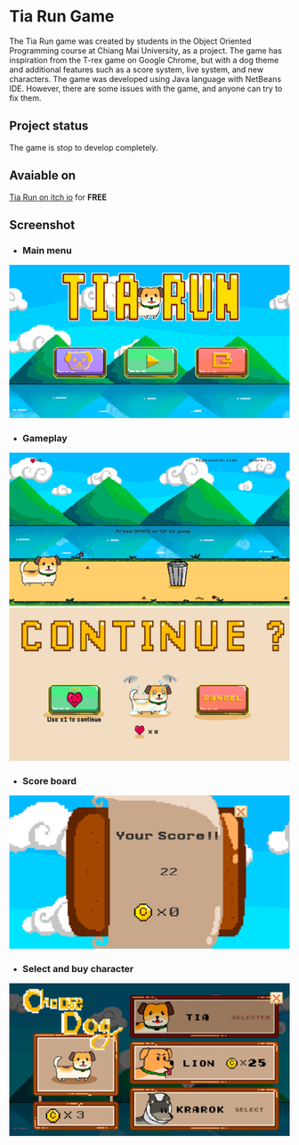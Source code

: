 # Tia Run Game
The Tia Run game was created by students in the Object Oriented Programming course at Chiang Mai University, as a project. The game has inspiration from the T-rex game on Google Chrome, but with a dog theme and additional features such as a score system, live system, and new characters. The game was developed using Java language with NetBeans IDE. However, there are some issues with the game, and anyone can try to fix them.

## Project status
The game is stop to develop completely.

## Avaiable on
[Tia Run on itch io](https://khwoat.itch.io/tia-run) for **FREE**

## Screenshot
- ### Main menu
![main menu](https://github.com/khwoat/tia_run_game/blob/main/screenshot/ss_main.jpg)

- ### Gameplay
![main menu](https://github.com/khwoat/tia_run_game/blob/main/screenshot/ss_gameplay1.jpg)
![main menu](https://github.com/khwoat/tia_run_game/blob/main/screenshot/ss_gameplay2.jpg)

- ### Score board
![main menu](https://github.com/khwoat/tia_run_game/blob/main/screenshot/ss_scoreboard.jpg)

- ### Select and buy character
![main menu](https://github.com/khwoat/tia_run_game/blob/main/screenshot/ss_character.jpg)

